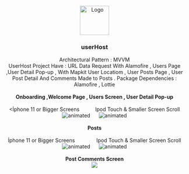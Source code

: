 




<br />
<div align="center">
    <img src="https://user-images.githubusercontent.com/97310060/162575724-b06e30b6-4c2d-43b5-85cd-3f61ff49b93c.png" alt="Logo" width="80" height="80">
  </a>

  <h3 align="center">userHost</h3>

  <p align="center">
    Architectural Pattern : MVVM
    <br />
    UserHost Project Have :  URL Data Request With Alamofire , Users Page ,User Detail Pop-up , Wıth Mapkit User Locatiom , User Posts Page , User Post Detail And Comments Made to Posts . 
    Package Dependencies : Alamofire , Lottie 
    <br />
    <br />
    <a><strong> Onboarding ,Welcome Page , Users Screen , User Detail Pop-up </strong></a>
    <br />
  <br />
   <a><İphone 11 or Bigger Screens &nbsp;&nbsp;&nbsp;&nbsp; &nbsp;&nbsp;&nbsp;&nbsp; Ipod Touch & Smaller Screen Scroll </a>
    <br />
     <img src="https://user-images.githubusercontent.com/97310060/162575855-3845e68f-0825-4b65-83f9-7954e45b6db0.gif" alt="animated" />
  <a>&nbsp;&nbsp;&nbsp;&nbsp;    </a>
  <img src="https://user-images.githubusercontent.com/97310060/162575923-f7b71356-c535-4116-b579-372a2189144a.gif" alt="animated" />
    <br />
    <br />
    <a><strong> Posts </strong></a>
    <br />
  <br />
  <a> İphone 11 or Bigger Screens &nbsp;&nbsp;&nbsp;&nbsp; &nbsp;&nbsp;&nbsp;&nbsp;&nbsp;&nbsp;&nbsp;&nbsp; Ipod Touch & Smaller Screen Scroll </a>
    <br />
     <img src="https://user-images.githubusercontent.com/97310060/162576099-68f5485e-17ed-49fb-899c-592c77d9802e.gif" alt="animated" />
    <a>&nbsp;&nbsp;&nbsp;&nbsp;    </a>
  <img src="https://user-images.githubusercontent.com/97310060/162576227-67d4bd0d-8507-4be6-8cf6-4043c7706b10.gif" alt="animated" />
     <br />
     <br />
    <a><strong> Post Comments Screen </strong></a>
    <br />
     <img src="https://user-images.githubusercontent.com/97310060/162576292-36bb981a-3643-400f-8043-4795469e9d02.gif" />
   <br />
     <br />

  </p>
  </p>
  
  
  
</div>


